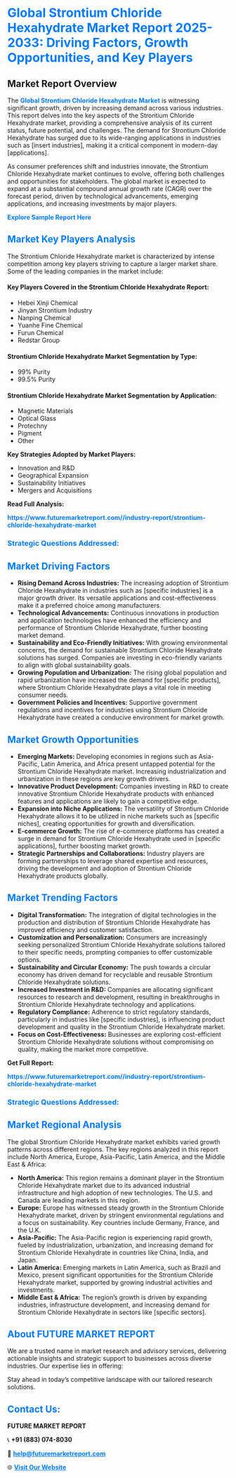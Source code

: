 <h1 style="color: #007BFF;">Global Strontium Chloride Hexahydrate Market Report 2025-2033: Driving Factors, Growth Opportunities, and Key Players</h1>

<section id="overview">
<h2>Market Report Overview</h2>
<p>The <a href="https://www.futuremarketreport.com//industry-report/strontium-chloride-hexahydrate-market" style="color: #007BFF; text-decoration: none;"><strong>Global Strontium Chloride Hexahydrate Market</strong></a> is witnessing significant growth, driven by increasing demand across various industries. This report delves into the key aspects of the Strontium Chloride Hexahydrate market, providing a comprehensive analysis of its current status, future potential, and challenges. The demand for Strontium Chloride Hexahydrate has surged due to its wide-ranging applications in industries such as [insert industries], making it a critical component in modern-day [applications].</p>
<p>As consumer preferences shift and industries innovate, the Strontium Chloride Hexahydrate market continues to evolve, offering both challenges and opportunities for stakeholders. The global market is expected to expand at a substantial compound annual growth rate (CAGR) over the forecast period, driven by technological advancements, emerging applications, and increasing investments by major players.</p>
</section>

<section id="overview">
<p><a href="https://www.futuremarketreport.com//request-sample/reportId=47230" style="color: #007BFF; text-decoration: none;"><strong>Explore Sample Report Here</strong></a></p>
</section>

<section id="key-players">
<h2 style="color: #007BFF;">Market Key Players Analysis</h2>
<p>The Strontium Chloride Hexahydrate market is characterized by intense competition among key players striving to capture a larger market share. Some of the leading companies in the market include:</p>
<h4>Key Players Covered in the Strontium Chloride Hexahydrate Report:</h4>
<ul><li>Hebei Xinji Chemical</li><li>Jinyan Strontium Industry</li><li>Nanping Chemical</li><li>Yuanhe Fine Chemical</li><li>Furun Chemical</li><li>Redstar Group</li></ul>
<h4>Strontium Chloride Hexahydrate Market Segmentation by Type:</h4>
<ul><li>99% Purity</li><li>99.5% Purity</li></ul>

<h4>Strontium Chloride Hexahydrate Market Segmentation by Application:</h4>
<ul><li>Magnetic Materials</li><li>Optical Glass</li><li>Protechny</li><li>Pigment</li><li>Other</li></ul>
<p><strong>Key Strategies Adopted by Market Players:</strong></p>
<ul>
<li>Innovation and R&D</li>
<li>Geographical Expansion</li>
<li>Sustainability Initiatives</li>
<li>Mergers and Acquisitions</li>
</ul>
</section>

<section>
<p><strong>Read Full Analysis: </strong></p><a href="https://www.futuremarketreport.com//industry-report/strontium-chloride-hexahydrate-market" style="color: #007BFF; text-decoration: none;"><strong>https://www.futuremarketreport.com//industry-report/strontium-chloride-hexahydrate-market</strong></a>
<h3 style="color: #007BFF;">Strategic Questions Addressed:</h3>
</section>

<section id="driving-factors">
<h2 style="color: #007BFF;">Market Driving Factors</h2>
<ul>
<li><strong>Rising Demand Across Industries:</strong> The increasing adoption of Strontium Chloride Hexahydrate in industries such as [specific industries] is a major growth driver. Its versatile applications and cost-effectiveness make it a preferred choice among manufacturers.</li>
<li><strong>Technological Advancements:</strong> Continuous innovations in production and application technologies have enhanced the efficiency and performance of Strontium Chloride Hexahydrate, further boosting market demand.</li>
<li><strong>Sustainability and Eco-Friendly Initiatives:</strong> With growing environmental concerns, the demand for sustainable Strontium Chloride Hexahydrate solutions has surged. Companies are investing in eco-friendly variants to align with global sustainability goals.</li>
<li><strong>Growing Population and Urbanization:</strong> The rising global population and rapid urbanization have increased the demand for [specific products], where Strontium Chloride Hexahydrate plays a vital role in meeting consumer needs.</li>
<li><strong>Government Policies and Incentives:</strong> Supportive government regulations and incentives for industries using Strontium Chloride Hexahydrate have created a conducive environment for market growth.</li>
</ul>
</section>

<section id="growth-opportunities">
<h2 style="color: #007BFF;">Market Growth Opportunities</h2>
<ul>
<li><strong>Emerging Markets:</strong> Developing economies in regions such as Asia-Pacific, Latin America, and Africa present untapped potential for the Strontium Chloride Hexahydrate market. Increasing industrialization and urbanization in these regions are key growth drivers.</li>
<li><strong>Innovative Product Development:</strong> Companies investing in R&D to create innovative Strontium Chloride Hexahydrate products with enhanced features and applications are likely to gain a competitive edge.</li>
<li><strong>Expansion into Niche Applications:</strong> The versatility of Strontium Chloride Hexahydrate allows it to be utilized in niche markets such as [specific niches], creating opportunities for growth and diversification.</li>
<li><strong>E-commerce Growth:</strong> The rise of e-commerce platforms has created a surge in demand for Strontium Chloride Hexahydrate used in [specific applications], further boosting market growth.</li>
<li><strong>Strategic Partnerships and Collaborations:</strong> Industry players are forming partnerships to leverage shared expertise and resources, driving the development and adoption of Strontium Chloride Hexahydrate products globally.</li>
</ul>
</section>

<section id="trending-factors">
<h2 style="color: #007BFF;">Market Trending Factors</h2>
<ul>
<li><strong>Digital Transformation:</strong> The integration of digital technologies in the production and distribution of Strontium Chloride Hexahydrate has improved efficiency and customer satisfaction.</li>
<li><strong>Customization and Personalization:</strong> Consumers are increasingly seeking personalized Strontium Chloride Hexahydrate solutions tailored to their specific needs, prompting companies to offer customizable options.</li>
<li><strong>Sustainability and Circular Economy:</strong> The push towards a circular economy has driven demand for recyclable and reusable Strontium Chloride Hexahydrate solutions.</li>
<li><strong>Increased Investment in R&D:</strong> Companies are allocating significant resources to research and development, resulting in breakthroughs in Strontium Chloride Hexahydrate technology and applications.</li>
<li><strong>Regulatory Compliance:</strong> Adherence to strict regulatory standards, particularly in industries like [specific industries], is influencing product development and quality in the Strontium Chloride Hexahydrate market.</li>
<li><strong>Focus on Cost-Effectiveness:</strong> Businesses are exploring cost-efficient Strontium Chloride Hexahydrate solutions without compromising on quality, making the market more competitive.</li>
</ul>
</section>

<section>
<p><strong>Get Full Report: </strong></p><a href="https://www.futuremarketreport.com//industry-report/strontium-chloride-hexahydrate-market" style="color: #007BFF; text-decoration: none;"><strong>https://www.futuremarketreport.com//industry-report/strontium-chloride-hexahydrate-market</strong></a>
<h3 style="color: #007BFF;">Strategic Questions Addressed:</h3>
</section>


<section id="regional-analysis">
<h2 style="color: #007BFF;">Market Regional Analysis</h2>
<p>The global Strontium Chloride Hexahydrate market exhibits varied growth patterns across different regions. The key regions analyzed in this report include North America, Europe, Asia-Pacific, Latin America, and the Middle East & Africa:</p>
<ul>
<li><strong>North America:</strong> This region remains a dominant player in the Strontium Chloride Hexahydrate market due to its advanced industrial infrastructure and high adoption of new technologies. The U.S. and Canada are leading markets in this region.</li>
<li><strong>Europe:</strong> Europe has witnessed steady growth in the Strontium Chloride Hexahydrate market, driven by stringent environmental regulations and a focus on sustainability. Key countries include Germany, France, and the U.K.</li>
<li><strong>Asia-Pacific:</strong> The Asia-Pacific region is experiencing rapid growth, fueled by industrialization, urbanization, and increasing demand for Strontium Chloride Hexahydrate in countries like China, India, and Japan.</li>
<li><strong>Latin America:</strong> Emerging markets in Latin America, such as Brazil and Mexico, present significant opportunities for the Strontium Chloride Hexahydrate market, supported by growing industrial activities and investments.</li>
<li><strong>Middle East & Africa:</strong> The region’s growth is driven by expanding industries, infrastructure development, and increasing demand for Strontium Chloride Hexahydrate in sectors like [specific sectors].</li>
</ul>
</section>

<footer>
<h2 style="color: #007BFF;">About FUTURE MARKET REPORT</h2>
<p>We are a trusted name in market research and advisory services, delivering actionable insights and strategic support to businesses across diverse industries. Our expertise lies in offering:</p>

<p>Stay ahead in today’s competitive landscape with our tailored research solutions.</p>

<h2 style="color: #007BFF;">Contact Us:</h2>
<p><strong>FUTURE MARKET REPORT</strong></p>
<p>📞 <strong>+91 (883) 074-8030</strong></p>
<p>📧 <strong><a href="mailto:help@futuremarketreport.com" style="color: #007BFF;">help@futuremarketreport.com</a></strong></p>
<p>🌐 <strong><a href="https://www.futuremarketreport.com/" style="color: #007BFF;">Visit Our Website</a></strong></p>
</footer>